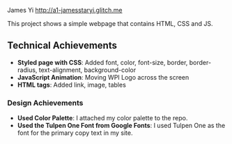 James Yi
http://a1-jamesstaryi.glitch.me

This project shows a simple webpage that contains HTML, CSS and JS.

## Technical Achievements
- **Styled page with CSS**: Added font, color, font-size, border, border-radius, text-alignment, background-color
- **JavaScript Animation**: Moving WPI Logo across the screen
- **HTML tags**: Added link, image, tables

### Design Achievements
- **Used Color Palette**: I attached my color palette to the repo.
- **Used the Tulpen One Font from Google Fonts**: I used Tulpen One as the font for the primary copy text in my site.
